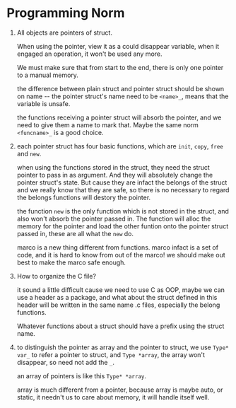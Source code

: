 # Programming Norm

1. All objects are pointers of struct.

   When using the pointer, view it as a could disappear variable, when it engaged an operation, it won't be used any more.

   We must make sure that from start to the end, there is only one pointer to a manual memory.

   the difference between plain struct and pointer struct should be shown on name -- the pointer struct's name need to be `<name>_`, means that the variable is unsafe.

   the functions receiving a pointer struct will absorb the pointer, and we need to give them a name to mark that. Maybe the same norm `<funcname>_` is a good choice.

2. each pointer struct has four basic functions, which are `init`, `copy`, `free` and `new`.

   when using the functions stored in the struct, they need the struct pointer to pass in as argument. And they will absolutely change the pointer struct's state. But cause they are infact the belongs of the struct and we really know that they are safe, so there is no necessary to regard the belongs functions will destory the pointer.
   
   the function `new` is the only function which is not stored in the struct, and also won't absorb the pointer passed in. The function will alloc the memory for the pointer and load the other funtion onto the pointer struct passed in, these are all what the `new` do.

   marco is a new thing different from functions. marco infact is a set of code, and it is hard to know from out of the marco! we should make out best to make the marco safe enough.
   
3. How to organize the C file?

   it sound a little difficult cause we need to use C as OOP, maybe we can use a header as a package, and what about the struct defined in this header will be written in the same name .c files, especially the belong functions.

   Whatever functions about a struct should have a prefix using the struct name.

4. to distinguish the pointer as array and the pointer to struct, we use `Type* var_` to refer a pointer to struct, and `Type *array`, the array won't disappear, so need not add the `_`. 
   
   an array of pointers is like this `Type* *array`.

   array is much different from a pointer, because array is maybe auto, or static, it needn't us to care about memory, it will handle itself well.